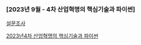 ### [2023년 9월 - 4차 산업혁명의 핵심기술과 파이썬]

[설문조사](https://forms.gle/1RG4yAdVwjHRYdr46)

[2023년4차 산업혁명의 핵심기술과 파이썬](https://hiawath.notion.site/4-2023-9-9e985ab2a6634d8496f7a27ffdc0ed8a?pvs=4)




